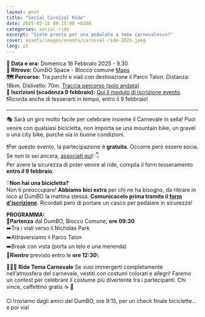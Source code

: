 ```yaml
---
layout: post
title: "Social Carnival Ride"
date: 2025-02-16 09:15:00 +0200
categories: social-ride
excerpt: "Siete prontə per una pedalata a tema carnevalesco?"
cover: assets/images/events/carnival-ride-2025.jpeg
lang: it
---
```

**📅 Data e ora:** Domenica 16 Febbraio 2025 - 9.30\
**📍 Ritrovo:** DumBO Space - Blocco comune [Maps](https://maps.app.goo.gl/UpHT9WyYLxS9EJJi9)\
**🗺️ Percorso:** Tra parchi e viali con destinazione il Parco Talon. Distanza: 18km. Dislivello: 70m. [Traccia percorso (solo andata)](https://www.komoot.com/fr-fr/tour/2043379643?share_token=amcqx6aTb2TItsrQUupKuoOyxsQAES0aqrgBYDuIKTPsMI4De5&ref=wtd)\
**📝 Iscrizioni (scadenza 9 febbraio):** [Qui il modulo di iscrizione evento](https://forms.gle/TZJXzdkLdVk1hYBq6). \
❗Ricorda anche di tesserarti in tempo, entro il 9 febbraio!

---

🎭 Sarà un giro molto facile per celebrare insieme il Carnevale in sella! Puoi venire con qualsiasi bicicletta, non importa se una mountain bike, un gravel o una city bike, purché sia in buone condizioni.

❗Per questo evento, la partecipazione è **gratuita**. Occorre però essere sociə. Se non lo sei ancora, [associati qui](https://ruota-libera-tutti.github.io/tesseramento)! 👇\
Per avere la sicurezza di poter venire al ride, compila il form tesseramento **entro il 9 febbraio**.

❔**Non hai una bicicletta?**\
Non ti preoccupare! **Abbiamo bici extra** per chi ne ha bisogno, da ritirare in loco al DumBO la mattina stessa.
**Comunicacelo prima tramite il [form d'iscrizione](https://forms.gle/TZJXzdkLdVk1hYBq6)**. Ricordati però di portare un casco per pedalare in sicurezza!

**PROGRAMMA:**\
🚴**Partenza** dal DumBO, Blocco Comune, **ore 09:30**\
➡️Tra i viali verso il Nicholas Park\
➡️Attraversiamo il Parco Talon\
➡️Break con vista (porta un telo e una merenda)\
🚃**Rientro** previsto entro le **ore 12:30**\

 🤡🎺🎉 **Ride Tema Carnevale** 
Se vuoi immergerti completamente nell’atmosfera del carnevale, vestiti con costumi colorati e allegri!
Faremo un contest per celebrare il costume più divertente tra i partecipanti. Chi vince, caffettino gratis ☕ 🎈

Ci troviamo dagli amici del DumBO, ore 9:15, per un check finale biciclette... e poi via!
